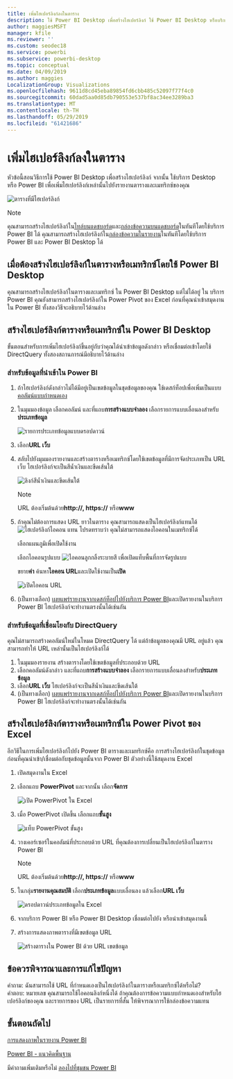 ```yaml
---
title: เพิ่มไฮเปอร์ลิงก์ลงในตาราง
description: ใช้ Power BI Desktop เพื่อสร้างไฮเปอร์ลิงก์ ใช้ Power BI Desktop หรือบริการของ Power BI เพื่อเพิ่มไฮเปอร์ลิงก์เหล่านั้นไปยังรายงานตารางและเมทริกซ์ของคุณแล้ว
author: maggiesMSFT
manager: kfile
ms.reviewer: ''
ms.custom: seodec18
ms.service: powerbi
ms.subservice: powerbi-desktop
ms.topic: conceptual
ms.date: 04/09/2019
ms.author: maggies
LocalizationGroup: Visualizations
ms.openlocfilehash: 9611d8cd45eba89854fd6cbb485c52097f77f4c0
ms.sourcegitcommit: 60dad5aa0d85db790553e537bf8ac34ee3289ba3
ms.translationtype: MT
ms.contentlocale: th-TH
ms.lasthandoff: 05/29/2019
ms.locfileid: "61421686"
---
```

# <a name="add-hyperlinks-to-a-table"></a>เพิ่มไฮเปอร์ลิงก์ลงในตาราง
หัวข้อนี้สอนวิธีการใช้ Power BI Desktop เพื่อสร้างไฮเปอร์ลิงก์ จากนั้น ใช้บริการ Desktop หรือ Power BI เพื่อเพิ่มไฮเปอร์ลิงก์เหล่านั้นไปยังรายงานตารางและเมทริกซ์ของคุณ 

![ตารางที่มีไฮเปอร์ลิงก์](media/power-bi-hyperlinks-in-tables/hyperlinkedtable.png)

> [!NOTE]
> คุณสามารถสร้างไฮเปอร์ลิงก์ใน[ไทล์บนแดชบอร์ด](service-dashboard-edit-tile.md)และ[กล่องข้อความบนแดชบอร์ด](service-dashboard-add-widget.md)ในทันทีโดยใช้บริการ Power BI ได้ คุณสามารถสร้างไฮเปอร์ลิงก์ใน[กล่องข้อความในรายงาน](service-add-hyperlink-to-text-box.md)ในทันทีโดยใช้บริการ Power BI และ Power BI Desktop ได้
> 

## <a name="to-create-a-hyperlink-in-a-table-or-matrix-using-power-bi-desktop"></a>เมื่อต้องสร้างไฮเปอร์ลิงก์ในตารางหรือเมทริกซ์โดยใช้ Power BI Desktop
คุณสามารถสร้างไฮเปอร์ลิงก์ในตารางและเมทริกซ์ ใน Power BI Desktop แต่ไม่ได้อยู่ ใน บริการ Power BI คุณยังสามารถสร้างไฮเปอร์ลิงก์ใน Power Pivot ของ Excel ก่อนที่คุณนำเข้าสมุดงานใน Power BI ทั้งสองวิธีจะอธิบายไว้ด้านล่าง

## <a name="create-a-table-or-matrix-hyperlink-in-power-bi-desktop"></a>สร้างไฮเปอร์ลิงก์ตารางหรือเมทริกซ์ใน Power BI Desktop
ขั้นตอนสำหรับการเพิ่มไฮเปอร์ลิงก์ขึ้นอยู่กับว่าคุณได้นำเข้าข้อมูลดังกล่าว หรือเชื่อมต่อเข้าโดยใช้ DirectQuery ทั้งสองสถานการณ์มีอธิบายไว้ด้านล่าง

### <a name="for-data-imported-into-power-bi"></a>สำหรับข้อมูลที่นำเข้าใน Power BI
1. ถ้าไฮเปอร์ลิงก์ดังกล่าวไม่ได้มีอยู่เป็นเขตข้อมูลในชุดข้อมูลของคุณ ใช้เดสก์ท็อปเพื่อเพิ่มเป็นแบบ[คอลัมน์แบบกำหนดเอง](desktop-common-query-tasks.md)
2. ในมุมมองข้อมูล เลือกคอลัมน์ และที่แถบ**การสร้างแบบจำลอง** เลือกรายการแบบเลื่อนลงสำหรับ**ประเภทข้อมูล**
   
    ![รายการประเภทข้อมูลแบบดรอปดาวน์](media/power-bi-hyperlinks-in-tables/pbi_data_category.png)
3. เลือก**URL เว็บ**
4. สลับไปยังมุมมองรายงานและสร้างตารางหรือเมทริกซ์โดยใช้เขตข้อมูลที่มีการจัดประเภทเป็น URL เว็บ ไฮเปอร์ลิงก์จะเป็นสีน้ำเงินและขีดเส้นใต้

    ![ลิงก์สีน้ำเงินและขีดเส้นใต้](media/power-bi-hyperlinks-in-tables/power-bi-table-with-hyperlinks2.png)

    > [!NOTE]
    > URL ต้องเริ่มต้นด้วย**http://, https://** หรือ**www**
    >
   
1. ถ้าคุณไม่ต้องการแสดง URL ยาวในตาราง คุณสามารถแสดงเป็นไฮเปอร์ลิงก์แทนได้  ![ไฮเปอร์ลิงก์ไอคอน](media/power-bi-hyperlinks-in-tables/power-bi-hyperlink-icon.png) แทน โปรดทราบว่า คุณไม่สามารถแสดงไอคอนในเมทริกซ์ได้
   
    เลือกแผนภูมิเพื่อเปิดใช้งาน

    เลือกไอคอนรูปแบบ ![ไอคอนลูกกลิ้งระบายสี](media/power-bi-hyperlinks-in-tables/power-bi-paintroller.png) เพื่อเปิดแท็บพื้นที่การจัดรูปแบบ

    ขยาย**ค่า** ค้นหา**ไอคอน URL**และเปิดใช้งานเป็น**เปิด**

    ![เปิดไอคอน URL](media/power-bi-hyperlinks-in-tables/power-bi-url-icon-on.png)

1. (เป็นทางเลือก) [เผยแพร่รายงานจากเดสก์ท็อปไปยังบริการ Power BI](guided-learning/publishingandsharing.yml?tutorial-step=2)และเปิดรายงานในบริการ Power BI ไฮเปอร์ลิงก์จะทำงานตรงนั้นได้เช่นกัน

### <a name="for-data-connected-with-directquery"></a>สำหรับข้อมูลที่เชื่อมโยงกับ DirectQuery
คุณไม่สามารถสร้างคอลัมน์ใหม่ในโหมด DirectQuery ได้  แต่ถ้าข้อมูลของคุณมี URL อยู่แล้ว คุณสามารถทำให้ URL เหล่านั้นเป็นไฮเปอร์ลิงก์ได้

1. ในมุมมองรายงาน สร้างตารางโดยใช้เขตข้อมูลที่ประกอบด้วย URL
2. เลือกคอลัมน์ดังกล่าว และที่แถบ**การสร้างแบบจำลอง** เลือกรายการแบบเลื่อนลงสำหรับ**ประเภทข้อมูล**
3. เลือก**URL เว็บ** ไฮเปอร์ลิงก์จะเป็นสีน้ำเงินและขีดเส้นใต้
4. (เป็นทางเลือก) [เผยแพร่รายงานจากเดสก์ท็อปไปยังบริการ Power BI](guided-learning/publishingandsharing.yml?tutorial-step=2)และเปิดรายงานในบริการ Power BI ไฮเปอร์ลิงก์จะทำงานตรงนั้นได้เช่นกัน

## <a name="create-a-table-or-matrix-hyperlink-in-excel-power-pivot"></a>สร้างไฮเปอร์ลิงก์ตารางหรือเมทริกซ์ใน Power Pivot ของ Excel
อีกวิธีในการเพิ่มไฮเปอร์ลิงก์ไปยัง Power BI ตารางและเมทริกซ์คือ การสร้างไฮเปอร์ลิงก์ในชุดข้อมูลก่อนที่คุณนำเข้า/เชื่อมต่อกับชุดข้อมูลนั้นจาก Power BI ตัวอย่างนี้ใช้สมุดงาน Excel

1. เปิดสมุดงานใน Excel
2. เลือกแถบ **PowerPivot** และจากนั้น เลือก**จัดการ**
   
   ![เปิด PowerPivot ใน Excel](media/power-bi-hyperlinks-in-tables/createhyperlinkinpowerpivot2.png)
1. เมื่อ PowerPivot เปิดขึ้น เลือกแถบ**ขั้นสูง**
   
   ![แท็บ PowerPivot ขั้นสูง](media/power-bi-hyperlinks-in-tables/createhyperlinkinpowerpivot3.png)
4. วางเคอร์เซอร์ในคอลัมน์ที่ประกอบด้วย URL ที่คุณต้องการเปลี่ยนเป็นไฮเปอร์ลิงก์ในตาราง Power BI
   
   > [!NOTE]
   > URL ต้องเริ่มต้นด้วย**http://, https://** หรือ**www**
   > 
5. ในกลุ่ม**รายงานคุณสมบัติ** เลือก**ประเภทข้อมูล**แบบเลื่อนลง แล้วเลือก**URL เว็บ** 
   
   ![ดรอปดาวน์ประเภทข้อมูลใน Excel](media/power-bi-hyperlinks-in-tables/createhyperlinksnew.png)

6. จากบริการ Power BI หรือ Power BI Desktop เชื่อมต่อไปยัง หรือนำเข้าสมุดงานนี้
7. สร้างการแสดงภาพตารางที่มีเขตข้อมูล URL
   
   ![สร้างตารางใน Power BI ด้วย URL เขตข้อมูล](media/power-bi-hyperlinks-in-tables/hyperlinksintables.gif)

## <a name="considerations-and-troubleshooting"></a>ข้อควรพิจารณาและการแก้ไขปัญหา
คำถาม: ฉันสามารถใช้ URL ที่กำหนดเองเป็นไฮเปอร์ลิงก์ในตารางหรือเมทริกซ์ได้หรือไม่?    
คำตอบ: หมายเลข คุณสามารถใช้ไอคอนลิงก์หนึ่งได้ ถ้าคุณต้องการข้อความแบบกำหนดเองสำหรับไฮเปอร์ลิงก์ของคุณ และรายการของ URL เป็นรายการที่สั้น ให้พิจารณาการใช้กล่องข้อความแทน


## <a name="next-steps"></a>ขั้นตอนถัดไป
[การแสดงภาพในรายงาน Power BI](visuals/power-bi-report-visualizations.md)

[Power BI - แนวคิดพื้นฐาน](consumer/end-user-basic-concepts.md)

มีคำถามเพิ่มเติมหรือไม่ [ลองไปที่ชุมชน Power BI](http://community.powerbi.com/)

